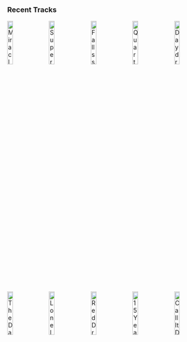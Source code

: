 ### Recent Tracks
[<img src='https://lastfm.freetls.fastly.net/i/u/300x300/46e054c3ec6621de6ddd9250cd442479.png' width='16%' height='16%' alt='Miracle'>](https://www.last.fm/music/madeon/_/miracle)&nbsp;&nbsp;&nbsp;&nbsp;[<img src='https://lastfm.freetls.fastly.net/i/u/300x300/7f3804c219f2a87254e0c7698faced78.jpg' width='16%' height='16%' alt='Superposition'>](https://www.last.fm/music/young%2bthe%2bgiant/_/superposition)&nbsp;&nbsp;&nbsp;&nbsp;[<img src='https://lastfm.freetls.fastly.net/i/u/300x300/ce8310d707919b0fd990e673b2367289.jpg' width='16%' height='16%' alt='Fallss'>](https://www.last.fm/music/bayonne/_/fallss)&nbsp;&nbsp;&nbsp;&nbsp;[<img src='https://lastfm.freetls.fastly.net/i/u/300x300/b5289c85b51944a98063ee4fff8fe53f.png' width='16%' height='16%' alt='Quarter-Life Crisis'>](https://www.last.fm/music/judah%2b%2526%2bthe%2blion/_/quarter-life%2bcrisis)&nbsp;&nbsp;&nbsp;&nbsp;[<img src='https://lastfm.freetls.fastly.net/i/u/300x300/3bb10865fc19d5fb9a055afa5778e9b3.jpg' width='16%' height='16%' alt='Daydream'>](https://www.last.fm/music/the%2baces/_/daydream)&nbsp;&nbsp;&nbsp;&nbsp;<br>[<img src='https://lastfm.freetls.fastly.net/i/u/300x300/c1e4c4a2fb354132c100b3f654e6f34d.png' width='16%' height='16%' alt='The Days'>](https://www.last.fm/music/avicii/_/the%2bdays)&nbsp;&nbsp;&nbsp;&nbsp;[<img src='https://lastfm.freetls.fastly.net/i/u/300x300/1ee5f82362efb25fadc3a75cf4b17fac.png' width='16%' height='16%' alt='Lonely Town'>](https://www.last.fm/music/brandon%2bflowers/_/lonely%2btown)&nbsp;&nbsp;&nbsp;&nbsp;[<img src='https://lastfm.freetls.fastly.net/i/u/300x300/71ecbb0e27704bf6e0dbfbffa53d85f0.jpg' width='16%' height='16%' alt='Red Dress'>](https://www.last.fm/music/magic%2521/_/red%2bdress)&nbsp;&nbsp;&nbsp;&nbsp;[<img src='https://lastfm.freetls.fastly.net/i/u/300x300/97f43c33e99cb807854f860285345369.jpg' width='16%' height='16%' alt='15 Years'>](https://www.last.fm/music/vistas/_/15%2byears)&nbsp;&nbsp;&nbsp;&nbsp;[<img src='https://lastfm.freetls.fastly.net/i/u/300x300/1a44b724fe71a2c56952f8f9d6464cbc.jpg' width='16%' height='16%' alt='Call It Dreaming'>](https://www.last.fm/music/iron%2b%2526%2bwine/_/call%2bit%2bdreaming)&nbsp;&nbsp;&nbsp;&nbsp;<br>